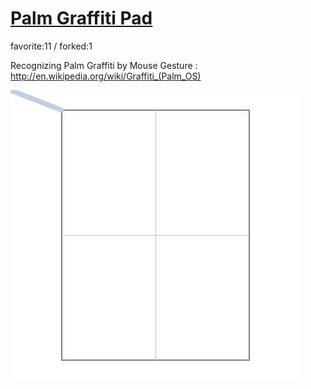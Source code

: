 # [Palm Graffiti Pad](http://wonderfl.net/c/dbcw)

favorite:11 / forked:1

Recognizing Palm Graffiti by Mouse Gesture : http://en.wikipedia.org/wiki/Graffiti_(Palm_OS)

![thumbnail](./thumbnail.jpg)
